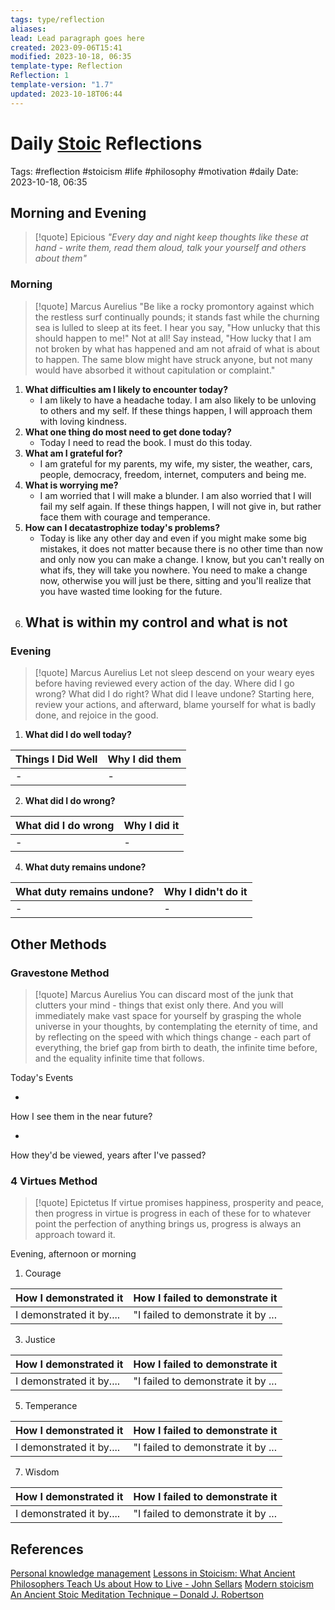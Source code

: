 ```yaml
---
tags: type/reflection
aliases: 
lead: Lead paragraph goes here
created: 2023-09-06T15:41
modified: 2023-10-18, 06:35
template-type: Reflection
Reflection: 1
template-version: "1.7"
updated: 2023-10-18T06:44
---
```



# Daily [Stoic](../SLIP-BOX/Stoicism.md) Reflections

Tags:  #reflection #stoicism #life #philosophy #motivation #daily 
Date: 2023-10-18, 06:35

## Morning and Evening

> [!quote] Epicious 
> _"Every day and night keep thoughts like these at hand - write them, read them aloud, talk your yourself and others about them"_

### Morning

> [!quote] Marcus Aurelius
> "Be like a rocky promontory against which the restless surf continually pounds; it stands fast while the churning sea is lulled to sleep at its feet. I hear you say, "How unlucky that this should happen to me!" Not at all! Say instead, "How lucky that I am not broken by what has happened and am not afraid of what is about to happen. The same blow might have struck anyone, but not many would have absorbed it without capitulation or complaint."

1. **What difficulties am I likely to encounter today?**
	- I am likely to have a headache today. I am also likely to be unloving to others and my self. If these things happen, I will approach them with loving kindness. 
2. **What one thing do most need to get done today?**
	- Today I need to read the book. I must do this today.
1. **What am I grateful for?**
	- I am grateful for my parents, my wife, my sister, the weather, cars, people, democracy, freedom, internet, computers and being me.
2. **What is worrying me?**
	- I am worried that I will make a blunder. I am also worried that I will fail my self again. If these things happen, I will not give in, but rather face them with courage and temperance.
3. **How can I decatastrophize today's problems?**
	- Today is like any other day and even if you might make some big mistakes, it does not matter because there is no other time than now and only now you can make a change. I know, but you can't really on what ifs, they will take you nowhere. You need to make a change now, otherwise you will just be there, sitting and you'll realize that you have wasted time looking for the future. 
4. **What is within my control and what is not**
	- 

### Evening

> [!quote] Marcus Aurelius
> Let not sleep descend on your weary eyes before having reviewed every action of the day. Where did I go wrong? What did I do right? What did I leave undone? Starting here, review your actions, and afterward, blame yourself for what is badly done, and rejoice in the good.

1. **What did I do well today?**

| Things I Did Well | Why I did them |
| ------------------- | ---------------- |
| -                 | -              |

2. **What did I do wrong?**

| What did I do wrong | Why I did it |
| ------------------- | ---------------- |
| -                 | -              |

4. **What duty remains undone?**

| What duty remains undone? | Why I didn't do it |
| ------------------- | ---------------- |
| -                 | -              |

## Other Methods

### Gravestone Method

> [!quote] Marcus Aurelius
> You can discard most of the junk that clutters your mind - things that exist only there. And you will immediately make vast space for yourself by grasping the whole universe in your thoughts, by contemplating the eternity of time, and by reflecting on the speed with which things change - each part of everything, the brief gap from birth to death, the infinite time before, and the equality infinite time that follows. 

Today's Events 

-

How I see them in the near future? 

-

How they'd be viewed, years after I've passed?

### 4 Virtues Method

> [!quote] Epictetus 
> If virtue promises happiness, prosperity and peace, then progress in virtue is progress in each of these for to whatever point the perfection of anything brings us, progress is always an approach toward it.

Evening, afternoon or morning

1. Courage 

| How I demonstrated it  | How I failed to demonstrate it |
| ------------------- | ---------------- |
| I demonstrated it by....                 | "I failed to demonstrate it by ...              |

3. Justice

| How I demonstrated it  | How I failed to demonstrate it |
| ------------------- | ---------------- |
| I demonstrated it by....                 | "I failed to demonstrate it by ...             

5. Temperance

| How I demonstrated it  | How I failed to demonstrate it |
| ------------------- | ---------------- |
| I demonstrated it by....                 | "I failed to demonstrate it by ...             

7. Wisdom

| How I demonstrated it  | How I failed to demonstrate it |
| ------------------- | ---------------- |
| I demonstrated it by....                 | "I failed to demonstrate it by ...             

## References

[Personal knowledge management](Personal%20knowledge%20management.md)
[Lessons in Stoicism: What Ancient Philosophers Teach Us about How to Live - John Sellars](https://books.google.cz/books/about/Lessons_in_Stoicism.html?id=ky84zQEACAAJ&redir_esc=y)
[Modern stoicism](https://modernstoicism.com/)
[An Ancient Stoic Meditation Technique – Donald J. Robertson](https://donaldrobertson.name/2017/03/22/an-ancient-stoic-meditation-technique/)


